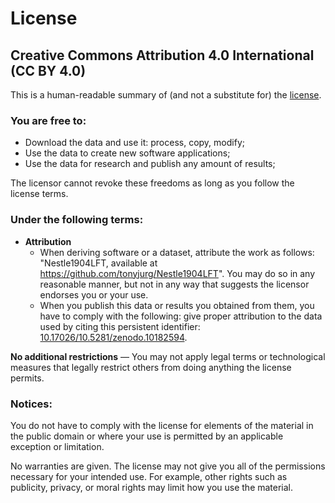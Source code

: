# License

## Creative Commons Attribution 4.0 International (CC BY 4.0)

This is a human-readable summary of (and not a substitute for) the [license](http://creativecommons.org/licenses/by/4.0/).

### You are free to:

  * Download the data and use it: process, copy, modify;
  * Use the data to create new software applications;
  * Use the data for research and publish any amount of results;

The licensor cannot revoke these freedoms as long as you follow the license terms.

### Under the following terms:

 * **Attribution**
   * When deriving software or a dataset, attribute the work as follows: "Nestle1904LFT, available at https://github.com/tonyjurg/Nestle1904LFT". You may do so in any reasonable manner, but not in any way that suggests the licensor endorses you or your use.
   * When you publish this data or results you obtained from them, you have to comply with the following: give proper attribution to the data used by citing this persistent identifier: [10.17026/10.5281/zenodo.10182594](http://dx.doi.org/10.5281/zenodo.10182594).
      
**No additional restrictions** — You may not apply legal terms or technological measures that legally restrict others from doing anything the license permits.

### Notices:

You do not have to comply with the license for elements of the material in the public domain or where your use is permitted by an applicable exception or limitation.

No warranties are given. The license may not give you all of the permissions necessary for your intended use. For example, other rights such as publicity, privacy, or moral rights may limit how you use the material.
